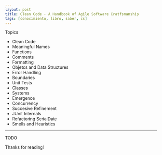 ```yaml
---
layout: post
title: Clean Code - A Handbook of Agile Software Cratfsmanship
tags: [conocimiento, libro, saber, cs]
---
```


<!--Resumen-->

Topics 

- Clean Code
- Meaningful Names
- Functions
- Comments
- Formatting
- Objetcs and Data Structures
- Error Handling
- Boundaries
- Unit Tests
- Classes
- Systems
- Emergence
- Concurrency
- Succesive Refinement
- JUnit Internals
- Refactoring SerialDate
- Smells and Heuristics

---

<!--more-->
TODO
  
Thanks for reading!